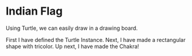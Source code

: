 # Indian Flag

Using Turtle, we can easily draw in a drawing board.

First I have defined the Turtle Instance.
Next, I have made a rectangular shape with tricolor.
Up next, I have made the Chakra!
